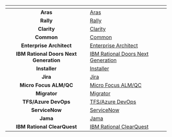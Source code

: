 <table data-view="cards" data-full-width="false">
  <thead>
    <tr>
      <th align="center" data-card-cover></th>
      <th data-hidden data-card-target data-type="content-ref"></th>
    </tr>
  </thead>
  <tbody>
    <tr>
      <td align="center"><strong>Aras</strong></td>
      <td><a href="aras-error-solutions.md">Aras</a></td>
    </tr>
    <tr>
      <td align="center"><strong>Rally</strong></td>
      <td><a href="rally-error-solutions.md">Rally</a></td>
    </tr>
    <tr>
      <td align="center"><strong>Clarity</strong></td>
      <td><a href="clarity-error-solutions.md">Clarity</a></td>
    </tr>
    <tr>
      <td align="center"><strong>Common</strong></td>
      <td><a href="common-error-solutions.md">Common</a></td>
    </tr>
    <tr>
      <td align="center"><strong>Enterprise Architect</strong></td>
      <td><a href="ea-error-solutions.md">Enterprise Architect</a></td>
    </tr>
    <tr>
      <td align="center"><strong>IBM Rational Doors Next Generation</strong></td>
      <td><a href="ibm-rational-doors-next-generation-error-solutions.md">IBM Rational Doors Next Generation</a></td>
    </tr>
    <tr>
      <td align="center"><strong>Installer</strong></td>
      <td><a href="installer-error-solutions.md">Installer</a></td>
    </tr>
    <tr>
      <td align="center"><strong>Jira</strong></td>
      <td><a href="jira-error-solutions.md">Jira</a></td>
    </tr>
    <tr>
      <td align="center"><strong>Micro Focus ALM/QC</strong></td>
      <td><a href="microfocus-error-solutions.md">Micro Focus ALM/QC</a></td>
    </tr>
    <tr>
      <td align="center"><strong>Migrator</strong></td>
      <td><a href="migrator-error-solutions.md">Migrator</a></td>
    </tr>
    <tr>
      <td align="center"><strong>TFS/Azure DevOps</strong></td>
      <td><a href="tfs-error-solutions.md">TFS/Azure DevOps</a></td>
    </tr>
    <tr>
      <td align="center"><strong>ServiceNow</strong></td>
      <td><a href="servicenow-error-solutions.md">ServiceNow</a></td>
    </tr>
    <tr>
      <td align="center"><strong>Jama</strong></td>
      <td><a href="jama-error-solutions.md">Jama</a></td>
    </tr>
    <tr>
      <td align="center"><strong>IBM Rational ClearQuest</strong></td>
      <td><a href="ibm-rational-clearquest-error-solutions.md">IBM Rational ClearQuest</a></td>
    </tr>
  </tbody>
</table>
